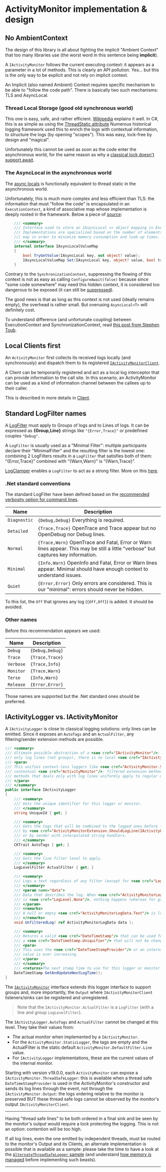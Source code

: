 # ActivityMonitor implementation & design

## No AmbientContext

The design of this library is all about fighting the implicit "Ambient Context" that too many libraries use (the worst word
in this sentence being **implicit**).

A `IActivityMonitor` follows the current executing context: it appears as a parameter in a lot of methods.
This is clearly an API pollution. Yes... but this is the only way to be explicit and not rely on implicit context.

An Implicit (also named Ambient) Context requires specific mechanism to be able to "follow the code path".
There is basically two such mechanisms: TLS and AsyncLocal.

### Thread Local Storage (good old synchronous world)

This one is easy, safe, and rather efficient. [Wikipedia](https://fr.wikipedia.org/wiki/Thread_Local_Storage) explains
it well. In C#, this is as simple as using the [ThreadStatic attribute](https://learn.microsoft.com/en-us/dotnet/api/system.threadstaticattribute)
Numerous historical logging framework used this to enrich the logs with contextual information, to structure the logs (by
opening "scopes"). This was easy, lock-free by design and "magical".

Unfortunately this cannot be used as soon as the code enter the asynchronous world, for the same reason as
why a [classical lock doesn't support await](AsyncLock.md).

### The AsyncLocal in the asynchronous world

The [async locals](https://docs.microsoft.com/en-us/dotnet/api/system.threading.asynclocal-1) is functionally equivalent
to thread static in the asynchronous world.

Unfortunately, this is much more complex and less efficient than TLS: the information that must "follow the code" is
encapsulated in an `ExecutionContext`, a kind of associative map whose implementation is deeply rooted in the framework.
Below a piece of [source](https://source.dot.net/#System.Private.CoreLib/src/libraries/System.Private.CoreLib/src/System/Threading/AsyncLocal.cs,ef9ce034697240ba):
```c#
    /// <summary>
    /// Interface used to store an IAsyncLocal => object mapping in ExecutionContext.
    /// Implementations are specialized based on the number of elements in the immutable
    /// map in order to minimize memory consumption and look-up times.
    /// </summary>
    internal interface IAsyncLocalValueMap
    {
        bool TryGetValue(IAsyncLocal key, out object? value);
        IAsyncLocalValueMap Set(IAsyncLocal key, object? value, bool treatNullValueAsNonexistent);
    }
```
Contrary to the `SynchronizationContext`, suppressing the flowing of this context is not as easy as calling `ConfigureAwait(false)`
because since "some code somewhere" may need this hidden context, it is considered too dangerous to be exposed (it can
still be [suppressed](https://learn.microsoft.com/en-us/dotnet/api/system.threading.executioncontext.suppressflow)).

The good news is that as long as this context is not used (ideally remains empty), the overhead is rather small. But
overusing `AsyncLocal<T>` will definitely cost.

To understand difference (and unfortunate coupling) between ExecutionContext and SynchronizationContext, read [this post from Stephen Toub](https://devblogs.microsoft.com/pfxteam/executioncontext-vs-synchronizationcontext/).

## Local Clients first

An `ActivityMonitor` first collects its received logs locally (and synchronously) and dispatch them to its
registered [`IActivityMonitorClient`](IActivityMonitorClient.cs).

A Client can be temporarily registered and act as a local log interceptor that can provide information to the call
site. In this scenario, an ActivityMonitor can be used as a kind of information channel between the callees up to their
caller. 

This is described in more details in [Client](Client/README.md).

## Standard LogFilter names
A [LogFilter](LogFilter.cs) must apply to Groups of logs and to Lines of logs. It can be expressed as **{Group,Line}** strings
like `"{Error,Trace}"` or predefined couples `"Debug"`.

A `LogFilter` is usually used as a "Minimal Filter": multiple participants declare their "MinimalFilter" and the resulting filter
is the lowest one: combining 2 LogFilters results in a `LogFilter` that satisfies both of them: “{Error,Trace}” combined
with “{Warn,Warn}” is “{Warn,Trace}”.

[LogClamper](LogClamper.cs) enables a `LogFilter` to act as a strong filter.
More on this [here](Impl/TagFiltering.md).

### .Net standard conventions
The standard LogFilter have been defined based on the [recommended verbosity option for command lines](https://learn.microsoft.com/en-us/dotnet/standard/commandline/syntax#the---verbosity-option).

|   Name    |     Description   |
|-----------|-------------------|
|`Diagnostic` |`{Debug,Debug}` Everything is required.|
|`Detailed`   |`{Trace,Trace}` OpenTrace and Trace appear but no OpenDebug nor Debug lines.|
|`Normal`     |`{Trace,Warn}` OpenTrace and Fatal, Error or Warn lines appear. This may be still a little "verbose" but captures key information. |
|`Minimal`    |`{Info,Warn}` OpenInfo and Fatal, Error or Warn lines appear. Minimal should have enough context to understand issues. |
|`Quiet`      |`{Error,Error}` Only errors are considered. This is our "minimal": errors should never be hidden. |

To this list, the `Off` that ignores any log (`{Off,Off}`) is added. It should be avoided.

### Other names
Before this recommendation appears we used:

|   Name    |     Description    |
|-----------|--------------------|
|`Debug`      | `{Debug,Debug}` |
|`Trace`      | `{Trace,Trace}`|
|`Verbose`    | `{Trace,Info}` |
|`Monitor`    | `{Trace,Warn}` |
|`Terse`      | `{Info,Warn}`  |
|`Release`    | `{Error,Error}`|

Those names are supported but the .Net standard ones should be preferred.

## IActivityLogger vs. IActivityMonitor
A `IActivityLogger` is close to classical logging solutions: only lines can be emitted. Since it exposes an `AutoTags`
and an `ActualFilter`, any filtering/sender extension methods are possible. 

```csharp
/// <summary>
/// Ultimate possible abstraction of a <see cref="IActivityMonitor"/>: it is context-less and can
/// only log lines (not groups), there is no local <see cref="IActivityMonitor.Output"/>.
/// <para>
/// This unifies context-less loggers like <see cref="ActivityMonitor.StaticLogger"/> and regular
/// contextual <see cref="ActivityMonitor"/>: filtered extension methods and any other extension
/// methods that deals only with log lines uniformly apply to regular monitors and context-less loggers.
/// </para>
/// </summary>
public interface IActivityLogger
{
    /// <summary>
    /// Gets the unique identifier for this logger or monitor.
    /// </summary>
    string UniqueId { get; }

    /// <summary>
    /// Gets the tags that will be combined to the logged ones before filtering
    /// by <see cref="ActivityMonitorExtension.ShouldLogLine(IActivityLogger, LogLevel, CKTrait?, out CKTrait)"/>
    /// or by sender with interpolated string handlers.
    /// </summary>
    CKTrait AutoTags { get; }

    /// <summary>
    /// Gets the line filter level to apply.
    /// </summary>
    LogLevelFilter ActualFilter { get; }

    /// <summary>
    /// Logs a text regardless of any filter (except for <see cref="LogLevelFilter.Off"/>). 
    /// </summary>
    /// <param name="data">
    /// Data that describes the log. When <see cref="ActivityMonitorLogData.MaskedLevel"/> 
    /// is <see cref="LogLevel.None"/>, nothing happens (whereas for group, a rejected group is recorded and returned).
    /// </param>
    /// <remarks>
    /// A null or empty <see cref="ActivityMonitorLogData.Text"/> is logged as <see cref="ActivityMonitor.NoLogText"/>.
    /// </remarks>
    void UnfilteredLog( ref ActivityMonitorLogData data );

    /// <summary>
    /// Returns a valid <see cref="DateTimeStamp"/> that can be used for a log: it is based on <see cref="DateTime.UtcNow"/> and has 
    /// a <see cref="DateTimeStamp.Uniquifier"/> that will not be changed when emitting the next log.
    /// <para>
    /// This uses the <see cref="DateTimeStampProvider"/> or an internal, lock-free, current value. In both cases, this
    /// value is ever increasing.
    /// </para>
    /// </summary>
    /// <returns>The next stamp time to use for this logger or monitor.</returns>
    DateTimeStamp GetAndUpdateNextLogTime();
}
```

The [`IActivityMonitor`](IActivityMonitor.cs) interface extends this logger interface to support groups and, more importantly, the `Output`
where `IActivityMonitorClient` listeners/sinks can be registered and unregistered.
> Note that the `IActivityMonitor.ActualFilter` is a `LogFilter` (with a line and group `LogLevelFilter`).

The `IActivityLogger.AutoTags` and `ActualFilter` cannot be changed at this level. They take their values from:
- The actual monitor when implemented by a `IActivityMonitor`.
- For the `ActivityMonitor.StaticLogger`, the tags are empty and the ActualFilter is the static default `ActivityMonitor.DefaultFilter.Line` value.
- For `IActivityLogger` implementations, these are the current values of the internal monitor.

Starting with version v19.0.0, each `ActivityMonitor` can expose a `IActivityMonitor.ThreadSafeLogger`:
this is available when a thread safe `DateTimeStampProvider` is used in the ActivityMonitor's constructor
and sends its log lines through the <see cref="ActivityMonitor.OnStaticLog"/> event,
not through the `IActivityMonitor.Output`: the logs ordering relative to the monitor is preserved BUT these thread safe
logs cannot be observed by the monitor's output `IActivityMonitorClient`.

------------

Having "thread safe lines" to be both ordered in a final sink and be seen by the monitor's output would require a
lock protecting the logging. This is not an option: contention will be too high.

If all log lines, even the one emitted by independent threads, must be routed to the monitor's Output and its Clients,
an alternate implementation is possible that is available as a sample: please take the time to have a look at
the [`AlternateThreadSafeLogger` sample](../Tests/CK.ActivityMonitor.Tests/DataPool/AlternateThreadSafeLogger.cs)
(and understand [how memory is managed](ActivityMonitorLogData.md) before implementing such beasts).

------------



